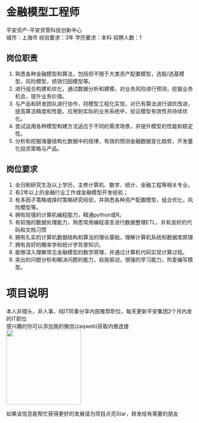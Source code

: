 # 金融模型工程师
平安资产-平安资管科技创新中心  
城市：上海市 经验要求：3年 学历要求：本科  招聘人数：1

## 岗位职责
1.	熟悉各种金融模型和算法，包括但不限于大类资产配置模型，选股/选基模型，风险模型，绩效归因模型等。   
2.	进行组合构建和优化，通过数据分析和建模，对业务风险进行预测，挖掘业务机会，提升业务价值。   
3.	与产品和研发团队进行协作，将模型工程化实现，对已有算法进行调优改进，提高算法精度和性能，应用到实际的业务系统中，验证模型有效性并持续优化。   
4.	尝试运用各种模型构建方法适应于不同的需求场景，并提升模型的性能和稳定性。   
5.	分析和挖掘海量结构化数据中的规律，有效的预测金融数据变化趋势，开发量化投资策略与产品。

## 岗位要求
1.	全日制研究生及以上学历，主修计算机、数学、统计、金融工程等相关专业。   
2.	有2年以上的金融行业工作或金融模型开发经验；   
3.	有多因子策略或择时策略研究经验，并熟悉各种资产配置模型，组合优化，风险模型等。   
4.	拥有较强的计算机编程能力，精通python或R。   
5.	有较强的数据处理能力，熟悉常用编程语言进行数据整理ETL，并有良好的代码和文档习惯   
6.	拥有扎实的计算机数据结构和算法的理论基础，理解计算机系统和数据库原理   
7.	拥有良好的概率学和统计学背景知识。   
8.	能够深入理解常见金融模型的数学原理，并通过计算机代码实现计算过程。   
9.	突出的问题分析和解决问题的能力，自我驱动，很强的学习能力，热爱编写模型。

# 项目说明

本人非猎头，非人事，纯IT同事分享内部推荐职位，每天更新平安集团2个月内发的IT职位  
感兴趣的你可以添加我的微信(zaqweb)获取内推连接  
<img src="https://github.com/zaqweb/PA-IT-JOBS/blob/master/WechatICode.jpeg"  height="200" width="200">

如果该信息能帮忙获得更好的发展请为项目点亮Star，转发给有需要的朋友





